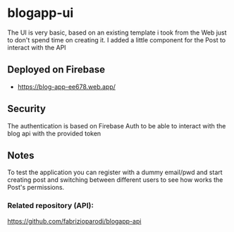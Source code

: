# blogapp-ui

The UI is very basic, based on an existing template i took from the Web just to don't spend time on creating it. 
I added a little component for the Post to interact with the API

## Deployed on Firebase

- https://blog-app-ee678.web.app/

## Security

The authentication is based on Firebase Auth to be able to interact with the blog api with the provided token

## Notes
To test the application you can register with a dummy email/pwd and start creating post and switching between different users to see how works the Post's permissions.

### Related repository (API):
https://github.com/fabrizioparodi/blogapp-api
